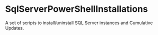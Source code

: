 # SqlServerPowerShellInstallations
A set of scripts to install/uninstall SQL Server instances and Cumulative Updates.
